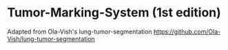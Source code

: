 # Tumor-Marking-System (1st edition)
Adapted from Ola-Vish's lung-tumor-segmentation 
https://github.com/Ola-Vish/lung-tumor-segmentation
